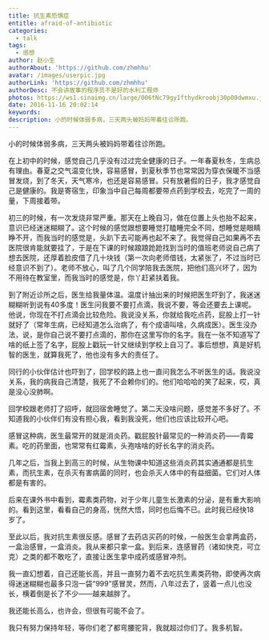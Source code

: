 ```yaml
---
title: 抗生素恐惧症
entitle: afraid-of-antibiotic
categories:
  - talk
tags:
  - 感想
author: 赵小生
authorAbout: 'https://github.com/zhmhhu'
avatar: /images/userpic.jpg
authorLink: 'https://github.com/zhmhhu'
authorDesc: 不会讲故事的程序员不是好的水利工程师
photos: https://ws1.sinaimg.cn/large/006tNc79gy1fthydkroobj30p00dwmxu.jpg
date: 2016-11-16 20:02:14
keywords:
description: 小的时候体弱多病，三天两头被妈妈带着往诊所跑。
---
```


小的时候体弱多病，三天两头被妈妈带着往诊所跑。

在上初中的时候，感觉自己几乎没有过过完全健康的日子。一年春夏秋冬，生病总有理由。春夏之交气温变化快，容易感冒，到夏秋季节也常常因为穿衣保暖不当感冒发烧，到了冬天，天气寒冷，也还是容易感冒。只有放暑假的日子，我才感觉自己是健康的。我是寄宿生，印象当中自己每周都要带点药到学校去，吃完了一周的量，下周接着带。

初三的时候，有一次发烧非常严重。那天在上晚自习，做在位置上头也抬不起来，意识已经迷迷糊糊了。这个时候的感觉跟想要睡觉打瞌睡完全不同，想睡觉是眼睛睁不开，而我当时的感觉是，头趴下去可能再也起不来了。我觉得自己如果再不去医院很肯能就要挂了，于是在下课的时候踉踉跄跄找到当时的值班老师说自己病了想去医院，还厚着脸皮借了几十块钱（第一次向老师借钱，太紧张了，不过当时已经意识不到了）。老师不放心，叫了几个同学陪我去医院，把他们高兴坏了，因为不用待在教室里，而我当时的感觉是，你丫赶紧扶着我。

到了附近诊所之后，医生给我量体温。温度计抽出来的时候把医生吓到了，我迷迷糊糊听到说有40多度！医生问我要不要打点滴，我说不要，等会还要去上课呢。他说，你现在不打点滴会比较危险。我说没关系，你就给我吃点药，屁股上打一针就好了（常年生病，已经知道怎么治病了，有个成语叫啥，久病成医）。医生没办法，说，是你自己说不要打点滴的，那你在这里写你的名字。我在一张不知道写了啥的纸上签了名字，屁股上戳玩一针又继续到学校上自习了。事后想想，真是好机智的医生，就算我死了，他也没有多大的责任了。

同行的小伙伴估计也吓到了，回学校的路上也一直问我怎么不听医生的话。我说没关系，我的病我自己清楚，我死了不会赖你们的。他们哈哈哈的笑了起来，哎，真是没心没肺啊。

回学校跟老师打了招呼，就回宿舍睡觉了。第二天没啥问题，感觉差不多好了。不知道我的小伙伴们有没有担心我，看到我没死，他们也应该比较开心吧。

感冒这种病，医生最常开的就是消炎药。戳屁股针最常见的一种消炎药——青霉素。吃的药里面，也常常有红霉素，头孢啥啥的好长名字的消炎药。

几年之后，当我上到高三的时候，从生物课中知道这些消炎药其实通通都是抗生素，而抗生素，在杀灭有害病菌的同时，也会杀灭人体中的有益细菌。它们对人体都是有害的。

后来在课外书中看到，霉素类药物，对于少年儿童生长激素的分泌，是有重大影响的。看到这里，看看自己的身高，恍然大悟，同时也后悔不已。此时我已经快18岁了。

至此以后，我对抗生素很反感。感冒了去药店买药的时候，一般医生会拿两盒药，一盒治感冒，一盒消炎。我从来都只拿一盒。到后来，连感冒药（诸如快克，可立克）之类的都不敢吃了，直接让医生拿中成药或感冒冲剂。

我一直幻想着，自己还能长高，并且一直努力着不去吃抗生素类药物，即使再次病得迷迷糊糊也最多只泡一袋“999”感冒灵，然而，八年过去了，竖着一点儿也没长，横着倒是长了不少——越来越胖了。

我还能长高么，也许会，但很有可能不会了。

我只有努力保持年轻，等你们老了都弯腰驼背，我就超过你们了。我多机智。
